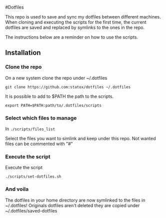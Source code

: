 #Dotfiles

This repo is used to save and sync my dotfiles between different machines.
When cloning and executing the scripts for the first time, the current dotfiles are saved and replaced by symlinks to the ones in the repo.

The instructions below are a reminder on how to use the scripts.

## Installation

### Clone the repo

On a new system clone the repo under ~/.dotfiles

    git clone https://github.com:statox/dotfiles ~/.dotfiles

It is possible to add to $PATH the path to the scripts.

    export PATH=$PATH:path/to/.dotfiles/scripts

### Select which files to manage

In `./scripts/files_list` 

Select the files you want to simlink and keep under this repo. Not wanted files can be commented with "#"

### Execute the script

Execute the script

    ./scripts/set-dotfiles.sh

### And voila

The dotfiles in your home directory are now symlinked to the files in ~/.dotfiles!
Originals dotfiles aren't deleted they are copied under ~/.dotfiles/saved-dotfiles
